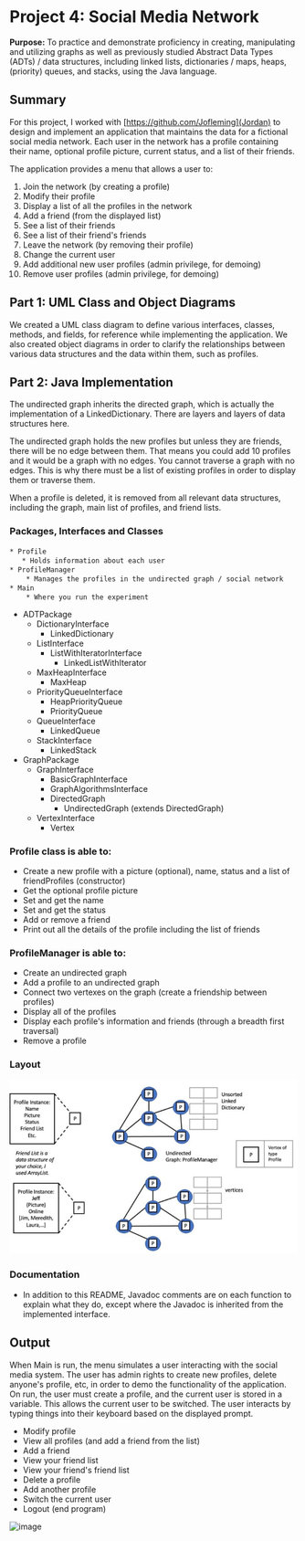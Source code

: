 # Project 4: Social Media Network
**Purpose:** To practice and demonstrate proficiency in creating, manipulating and utilizing graphs as well as previously studied Abstract Data Types (ADTs) / data structures, including linked lists, dictionaries / maps, heaps, (priority) queues, and stacks, using the Java language.

## Summary
For this project, I worked with [https://github.com/Jofleming](Jordan) to design and implement an application that maintains the data for a fictional social media network. Each user in the network has a profile containing their name, optional profile picture, current status, and a list of their friends.

The application provides a menu that allows a user to:
1. Join the network (by creating a profile)
2. Modify their profile
3. Display a list of all the profiles in the network
4. Add a friend (from the displayed list)
5. See a list of their friends
6. See a list of their friend's friends
7. Leave the network (by removing their profile)
8. Change the current user
9. Add additional new user profiles (admin privilege, for demoing)
10. Remove user profiles (admin privilege, for demoing)

## Part 1: UML Class and Object Diagrams
We created a UML class diagram to define various interfaces, classes, methods, and fields, for reference while implementing the application.
We also created object diagrams in order to clarify the relationships between various data structures and the data within them, such as profiles.

## Part 2: Java Implementation
The undirected graph inherits the directed graph, which is actually the implementation of a LinkedDictionary. There are layers and layers of data structures here.

The undirected graph holds the new profiles but unless they are friends, there will be no edge between them. That means you could add 10 profiles and it would be a graph with no edges. You cannot traverse a graph with no edges. This is why there must be a list of existing profiles in order to display them or traverse them.

When a profile is deleted, it is removed from all relevant data structures, including the graph, main list of profiles, and friend lists.

### Packages, Interfaces and Classes

    * Profile
       * Holds information about each user
    * ProfileManager
        * Manages the profiles in the undirected graph / social network
    * Main
        * Where you run the experiment
* ADTPackage
    * DictionaryInterface
        * LinkedDictionary
    * ListInterface
        * ListWithIteratorInterface
            * LinkedListWithIterator
    * MaxHeapInterface
        * MaxHeap
    * PriorityQueueInterface
        * HeapPriorityQueue
        * PriorityQueue
    * QueueInterface
        * LinkedQueue
    * StackInterface
        * LinkedStack
* GraphPackage
    * GraphInterface
        * BasicGraphInterface
        * GraphAlgorithmsInterface
        * DirectedGraph
            * UndirectedGraph (extends DirectedGraph)
    * VertexInterface
        * Vertex

### Profile class is able to:
* Create a new profile with a picture (optional), name, status and a list of friendProfiles (constructor)
* Get the optional profile picture
* Set and get the name
* Set and get the status
* Add or remove a friend
* Print out all the details of the profile including the list of friends

### ProfileManager is able to:
* Create an undirected graph
* Add a profile to an undirected graph
* Connect two vertexes on the graph (create a friendship between profiles)
* Display all of the profiles
* Display each profile's information and friends (through a breadth first traversal)
* Remove a profile

### Layout
![image demonstrating the desired functionality](img/SocialMediaLayout.JPG)

### Documentation
* In addition to this README, Javadoc comments are on each function to explain what they do, except where the Javadoc is inherited from the implemented interface.

## Output
When Main is run, the menu simulates a user interacting with the social media system. The user has admin rights to create new profiles, delete anyone's profile, etc, in order to demo the functionality of the application. On run, the user must create a profile, and the current user is stored in a variable. This allows the current user to be switched. The user interacts by typing things into their keyboard based on the displayed prompt.

* Modify profile
* View all profiles (and add a friend from the list)
* Add a friend
* View your friend list
* View your friend's friend list
* Delete a profile
* Add another profile
* Switch the current user
* Logout (end program)

![image](https://github.com/user-attachments/assets/d8382177-1820-4911-adfd-4694d662bd5a)

